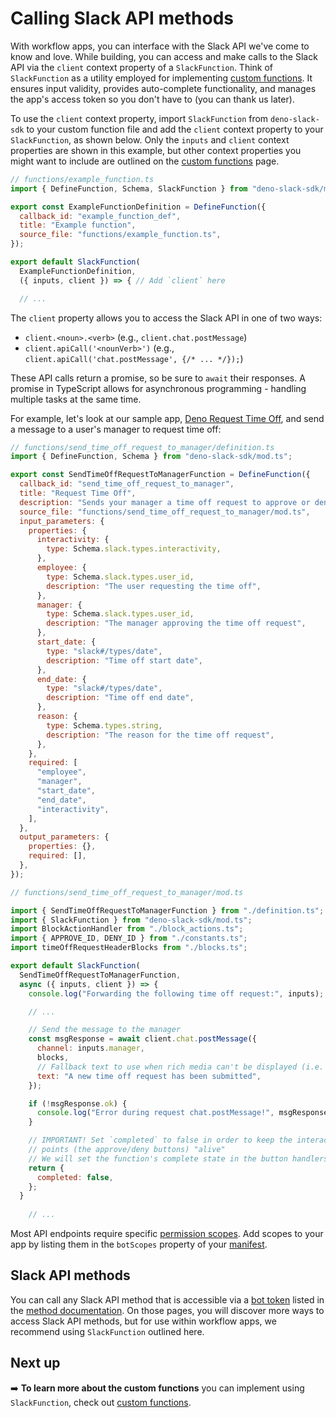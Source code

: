 # Calling Slack API methods

With workflow apps, you can interface with the Slack API we've come to know and love. While building, you can access and make calls to the Slack API via the `client` context property of a `SlackFunction`. Think of `SlackFunction` as a utility employed for implementing [custom functions](/automation/functions/custom). It ensures input validity, provides auto-complete functionality, and manages the app's access token so you don't have to (you can thank us later).

To use the `client` context property, import `SlackFunction` from `deno-slack-sdk` to your custom function file and add the `client` context property to your `SlackFunction`, as shown below. Only the `inputs` and `client` context properties are shown in this example, but other context properties you might want to include are outlined on the [custom functions](/automation/functions/custom#context) page.

```js
// functions/example_function.ts
import { DefineFunction, Schema, SlackFunction } from "deno-slack-sdk/mod.ts";

export const ExampleFunctionDefinition = DefineFunction({
  callback_id: "example_function_def",
  title: "Example function",
  source_file: "functions/example_function.ts",
});

export default SlackFunction(
  ExampleFunctionDefinition,
  ({ inputs, client }) => { // Add `client` here

  // ...
```

The `client` property allows you to access the Slack API in one of two ways:

- `client.<noun>.<verb>` (e.g., `client.chat.postMessage`)
- `client.apiCall('<nounVerb>')` (e.g., `client.apiCall('chat.postMessage', {/* ... */});`)

These API calls return a promise, so be sure to `await` their responses. A promise in TypeScript allows for asynchronous programming - handling multiple tasks at the same time. 

For example, let's look at our sample app, [Deno Request Time Off](https://github.com/slack-samples/deno-request-time-off), and send a message to a user's manager to request time off:

```js
// functions/send_time_off_request_to_manager/definition.ts
import { DefineFunction, Schema } from "deno-slack-sdk/mod.ts";

export const SendTimeOffRequestToManagerFunction = DefineFunction({
  callback_id: "send_time_off_request_to_manager",
  title: "Request Time Off",
  description: "Sends your manager a time off request to approve or deny",
  source_file: "functions/send_time_off_request_to_manager/mod.ts",
  input_parameters: {
    properties: {
      interactivity: {
        type: Schema.slack.types.interactivity,
      },
      employee: {
        type: Schema.slack.types.user_id,
        description: "The user requesting the time off",
      },
      manager: {
        type: Schema.slack.types.user_id,
        description: "The manager approving the time off request",
      },
      start_date: {
        type: "slack#/types/date",
        description: "Time off start date",
      },
      end_date: {
        type: "slack#/types/date",
        description: "Time off end date",
      },
      reason: {
        type: Schema.types.string,
        description: "The reason for the time off request",
      },
    },
    required: [
      "employee",
      "manager",
      "start_date",
      "end_date",
      "interactivity",
    ],
  },
  output_parameters: {
    properties: {},
    required: [],
  },
});

// functions/send_time_off_request_to_manager/mod.ts

import { SendTimeOffRequestToManagerFunction } from "./definition.ts";
import { SlackFunction } from "deno-slack-sdk/mod.ts";
import BlockActionHandler from "./block_actions.ts";
import { APPROVE_ID, DENY_ID } from "./constants.ts";
import timeOffRequestHeaderBlocks from "./blocks.ts";

export default SlackFunction(
  SendTimeOffRequestToManagerFunction,
  async ({ inputs, client }) => {
    console.log("Forwarding the following time off request:", inputs);

    // ...

    // Send the message to the manager
    const msgResponse = await client.chat.postMessage({
      channel: inputs.manager,
      blocks,
      // Fallback text to use when rich media can't be displayed (i.e. notifications) as well as for screen readers
      text: "A new time off request has been submitted",
    });

    if (!msgResponse.ok) {
      console.log("Error during request chat.postMessage!", msgResponse.error);
    }

    // IMPORTANT! Set `completed` to false in order to keep the interactivity
    // points (the approve/deny buttons) "alive"
    // We will set the function's complete state in the button handlers below.
    return {
      completed: false,
    };
  }
  
    // ...
```

Most API endpoints require specific [permission scopes](/scopes). Add scopes to your app by listing them in the `botScopes` property of your [manifest](/automation/manifest).

## Slack API methods
You can call any Slack API method that is accessible via a [bot token](/concepts/token-types#bot) listed in the [method documentation](/methods). On those pages, you will discover more ways to access Slack API methods, but for use within workflow apps, we recommend using `SlackFunction` outlined here.

## Next up
➡️ **To learn more about the custom functions** you can implement using `SlackFunction`, check out [custom functions](/automation/functions/custom).
